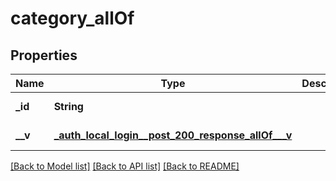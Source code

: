 # category_allOf
## Properties

| Name | Type | Description | Notes |
|------------ | ------------- | ------------- | -------------|
| **\_id** | **String** |  | [default to null] |
| **\_\_v** | [**_auth_local_login__post_200_response_allOf___v**](_auth_local_login__post_200_response_allOf___v.md) |  | [default to null] |

[[Back to Model list]](../README.md#documentation-for-models) [[Back to API list]](../README.md#documentation-for-api-endpoints) [[Back to README]](../README.md)

